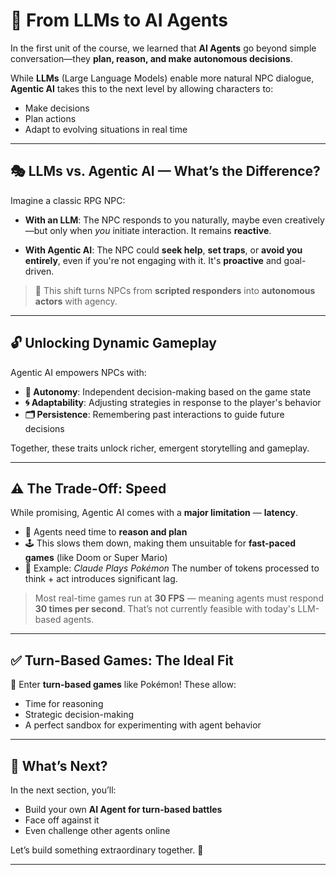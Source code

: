 # 🧠 From LLMs to AI Agents

In the first unit of the course, we learned that **AI Agents** go beyond simple conversation—they **plan, reason, and make autonomous decisions**.

While **LLMs** (Large Language Models) enable more natural NPC dialogue, **Agentic AI** takes this to the next level by allowing characters to:

* Make decisions
* Plan actions
* Adapt to evolving situations in real time

---

## 🎭 LLMs vs. Agentic AI — What’s the Difference?

Imagine a classic RPG NPC:

* **With an LLM**:
  The NPC responds to you naturally, maybe even creatively—but only when *you* initiate interaction. It remains **reactive**.

* **With Agentic AI**:
  The NPC could **seek help**, **set traps**, or **avoid you entirely**, even if you're not engaging with it. It's **proactive** and goal-driven.

> 🧩 This shift turns NPCs from **scripted responders** into **autonomous actors** with agency.

---

## 🔓 Unlocking Dynamic Gameplay

Agentic AI empowers NPCs with:

* **🧠 Autonomy**: Independent decision-making based on the game state
* **🌀 Adaptability**: Adjusting strategies in response to the player's behavior
* **🗂️ Persistence**: Remembering past interactions to guide future decisions

Together, these traits unlock richer, emergent storytelling and gameplay.

---

## ⚠️ The Trade-Off: Speed

While promising, Agentic AI comes with a **major limitation** — **latency**.

* 🐢 Agents need time to **reason and plan**
* 🕹️ This slows them down, making them unsuitable for **fast-paced games** (like Doom or Super Mario)
* 🧮 Example: *Claude Plays Pokémon*
  The number of tokens processed to think + act introduces significant lag.

> Most real-time games run at **30 FPS** — meaning agents must respond **30 times per second**. That’s not currently feasible with today's LLM-based agents.

---

## ✅ Turn-Based Games: The Ideal Fit

🎯 Enter **turn-based games** like Pokémon! These allow:

* Time for reasoning
* Strategic decision-making
* A perfect sandbox for experimenting with agent behavior

---

## 🚀 What’s Next?

In the next section, you’ll:

* Build your own **AI Agent for turn-based battles**
* Face off against it
* Even challenge other agents online

Let’s build something extraordinary together. 👾

---
